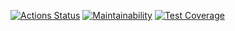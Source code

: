 [![Actions Status](https://github.com/sergi-Jr/time-tracker/actions/workflows/main.yml/badge.svg)](https://github.com/sergi-Jr/time-tracker/actions)
[![Maintainability](https://api.codeclimate.com/v1/badges/12b45cc1b263ef3160bf/maintainability)](https://codeclimate.com/github/sergi-Jr/time-tracker/maintainability)
[![Test Coverage](https://api.codeclimate.com/v1/badges/12b45cc1b263ef3160bf/test_coverage)](https://codeclimate.com/github/sergi-Jr/time-tracker/test_coverage)
